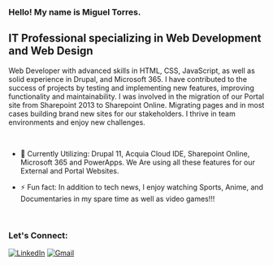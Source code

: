 ### Hello! My name is Miguel Torres.

## IT Professional specializing in Web Development and Web Design

Web Developer with advanced skills in HTML, CSS, JavaScript, as well as solid experience in Drupal, and Microsoft 365. I have contributed to the success of projects by testing and implementing new features, improving functionality and maintainability. 
I was involved in the migration of our Portal site from Sharepoint 2013 to Sharepoint Online. Migrating pages and in most cases building brand new sites for our stakeholders. I thrive in team environments and enjoy new challenges.

<br />

- 🌱 Currently Utilizing: Drupal 11, Acquia Cloud IDE, Sharepoint Online, Microsoft 365 and PowerApps. We Are using all these features for our External and Portal Websites.

- ⚡ Fun fact: In addition to tech news, I enjoy watching Sports, Anime, and Documentaries in my spare time as well as video games!!!

<br />

### Let's Connect:
[![LinkedIn](https://img.shields.io/badge/-LINKEDIN-0077B5?style=for-the-badge&logo=linkedin&logoColor=white)](https://www.linkedin.com/in/mtorres020/)
[![Gmail](https://img.shields.io/badge/-GMAIL-D14836?style=for-the-badge&logo=gmail&logoColor=white)](mailto:mtkphs16@gmail.com)
